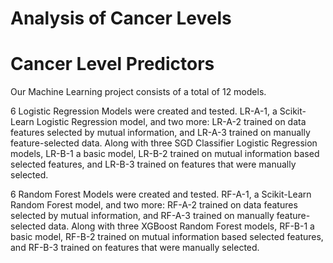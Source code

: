 # Analysis of Cancer Levels


# Cancer Level Predictors

Our Machine Learning project consists of a total of 12 models.

6 Logistic Regression Models were created and tested. LR-A-1, a Scikit-Learn Logistic Regression model, and two more: LR-A-2 trained on data features selected by mutual information, and LR-A-3 trained on manually feature-selected data. Along with three SGD Classifier Logistic Regression models, LR-B-1 a basic model, LR-B-2 trained on mutual information based selected features, and LR-B-3 trained on features that were manually selected.

6 Random Forest Models were created and tested. RF-A-1, a Scikit-Learn Random Forest model, and two more: RF-A-2 trained on data features selected by mutual information, and RF-A-3 trained on manually feature-selected data. Along with three XGBoost Random Forest models, RF-B-1 a basic model, RF-B-2 trained on mutual information based selected features, and RF-B-3 trained on features that were manually selected.
